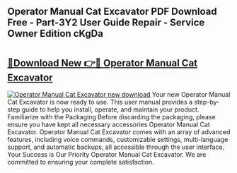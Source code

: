 ## Operator Manual Cat Excavator PDF Download Free - Part-3Y2 User Guide Repair - Service Owner Edition cKgDa

# <h2><a href="http://bc47521.oget.top/?id=Operator+Manual+Cat+Excavator">🔗Download New 👉🔴 Operator Manual Cat Excavator</a></h2>

[![Operator Manual Cat Excavator new download](https://i.imgur.com/5g1atiW.png)](http://bc47521.oget.top/?id=Operator+Manual+Cat+Excavator)
Your new Operator Manual Cat Excavator is now ready to use. This user manual provides a step-by-step guide to help you install, operate, and maintain your product. Familiarize with the Packaging Before discarding the packaging, please ensure you have kept all necessary accessories Operator Manual Cat Excavator. Operator Manual Cat Excavator comes with an array of advanced features, including voice commands, customizable settings, multi-language support, and automatic backups, all accessible through the user interface. Your Success is Our Priority Operator Manual Cat Excavator. We are committed to ensuring your complete satisfaction.
